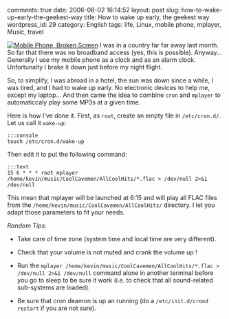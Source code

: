 comments: true
date: 2006-08-02 16:14:52
layout: post
slug: how-to-wake-up-early-the-geekest-way
title: How to wake up early, the geekest way
wordpress_id: 29
category: English
tags: life, Linux, mobile phone, mplayer, Music, travel

[![Mobile Phone, Broken Screen](http://kevin.deldycke.com/wp-content/uploads/2006/08/pict4644-150x150.jpg)](http://kevin.deldycke.com/wp-content/uploads/2006/08/pict4644.jpg) I was in a country far far away last month. So far that there was no broadband access (yes, this is possible). Anyway... Generally I use my mobile phone as a clock and as an alarm clock. Unfortunalty I brake it down just before my night flight.

So, to simplify, I was abroad in a hotel, the sun was down since a while, I was tired, and I had to wake up early. No electronic devices to help me, except my laptop... And then came the idea to combine `cron` and `mplayer` to automaticcaly play some MP3s at a given time.

Here is how I've done it. First, as `root`, create an empty file in `/etc/cron.d/`. Let us call it `wake-up`:

    
    :::console
    touch /etc/cron.d/wake-up
    



Then edit it to put the following command:

    
    :::text
    15 6 * * * root mplayer /home/kevin/music/CoolCavemen/AllCoolHits/*.flac > /dev/null 2>&1 /dev/null
    



This mean that mplayer will be launched at 6:15 and will play all FLAC files from the `/home/kevin/music/CoolCavemen/AllCoolHits/` directory. I let you adapt those parameters to fit your needs.

_Random Tips:_




  * Take care of time zone (system time and local time are very different).


  * Check that your volume is not muted and crank the volume up !


  * Run the `mplayer /home/kevin/music/CoolCavemen/AllCoolHits/*.flac > /dev/null 2>&1 /dev/null` command alone in another terminal before you go to sleep to be sure it work (i.e. to check that all sound-related sub-systems are loaded).


  * Be sure that cron deamon is up an running (do a `/etc/init.d/crond restart` if you are not sure).
